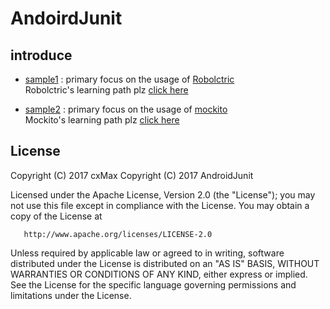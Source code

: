 # AndoirdJunit

## introduce

* [sample1](https://github.com/cxMax/AndroidJunit/tree/master/sample1/AndroidJunit) :  primary focus on the usage of [Robolctric](https://github.com/robolectric/robolectric-samples)  
Robolctric's learning path plz [click here](https://github.com/cxMax/AndroidJunit/blob/master/sample1/AndroidJunit/README.md)


* [sample2](https://github.com/cxMax/AndroidJunit/tree/master/sample2/Junit-sample) :  primary focus on the usage of [mockito](http://mockito.org/)  
Mockito's learning path plz [click here](https://github.com/cxMax/AndroidJunit/blob/master/sample2/Junit-sample/README.md)


## License
   Copyright (C) 2017 cxMax
   Copyright (C) 2017 AndroidJunit

   Licensed under the Apache License, Version 2.0 (the "License");
   you may not use this file except in compliance with the License.
   You may obtain a copy of the License at

       http://www.apache.org/licenses/LICENSE-2.0

   Unless required by applicable law or agreed to in writing, software
   distributed under the License is distributed on an "AS IS" BASIS,
   WITHOUT WARRANTIES OR CONDITIONS OF ANY KIND, either express or implied.
   See the License for the specific language governing permissions and
   limitations under the License.